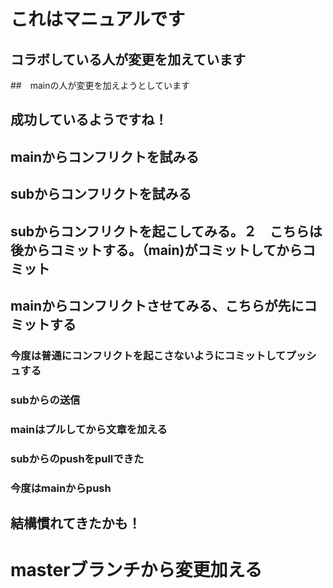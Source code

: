 # これはマニュアルです
## コラボしている人が変更を加えています

##　mainの人が変更を加えようとしています

## 成功しているようですね！

## mainからコンフリクトを試みる
## subからコンフリクトを試みる



## subからコンフリクトを起こしてみる。２　こちらは後からコミットする。（main)がコミットしてからコミット

## mainからコンフリクトさせてみる、こちらが先にコミットする

### 今度は普通にコンフリクトを起こさないようにコミットしてプッシュする
### subからの送信
### mainはプルしてから文章を加える

### subからのpushをpullできた
### 今度はmainからpush 


## 結構慣れてきたかも！


# masterブランチから変更加える